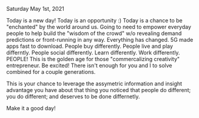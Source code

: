 Saturday May 1st, 2021

Today is a new day! Today is an opportunity :) Today is a chance to be "enchanted" by the world around us. Going to need to empower everyday people to help build the "wisdom of the crowd" w/o revealing demand predictions or front-running in any way. Everything has changed. 5G made apps fast to download. People buy differently. People live and play differntly. People social differently. Learn differently. Work differently. PEOPLE! This is the golden age for those "commercalizing creativity" entrepreneur. Be excited! There isn't enough for you and I to solve combined for a couple generations.

This is your chance to leverage the assymetric information and insight advantage you have about that thing you noticed that people do different; you do different; and deserves to be done differnetly.

Make it a good day!
